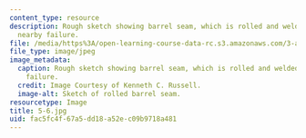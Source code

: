 ```yaml
---
content_type: resource
description: Rough sketch showing barrel seam, which is rolled and welded, and the
  nearby failure.
file: /media/https%3A/open-learning-course-data-rc.s3.amazonaws.com/3-a27-case-studies-in-forensic-metallurgy-fall-2007/fac5fc4f67a5dd18a52ec09b9718a481_5-6.jpg
file_type: image/jpeg
image_metadata:
  caption: Rough sketch showing barrel seam, which is rolled and welded, and the nearby
    failure.
  credit: Image Courtesy of Kenneth C. Russell.
  image-alt: Sketch of rolled barrel seam.
resourcetype: Image
title: 5-6.jpg
uid: fac5fc4f-67a5-dd18-a52e-c09b9718a481
---
```

